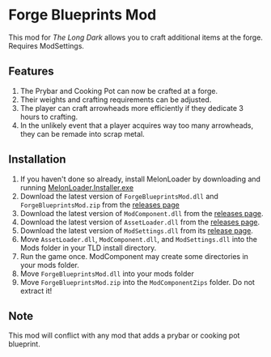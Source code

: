 ﻿# Forge Blueprints Mod

This mod for *The Long Dark* allows you to craft additional items at the forge. Requires ModSettings.

## Features

1. The Prybar and Cooking Pot can now be crafted at a forge.
2. Their weights and crafting requirements can be adjusted.
3. The player can craft arrowheads more efficiently if they dedicate 3 hours to crafting.
4. In the unlikely event that a player acquires way too many arrowheads, they can be remade into scrap metal.

## Installation

1. If you haven't done so already, install MelonLoader by downloading and running [MelonLoader.Installer.exe](https://github.com/HerpDerpinstine/MelonLoader/releases/latest/download/MelonLoader.Installer.exe)
2. Download the latest version of `ForgeBlueprintsMod.dll` and `ForgeBlueprintsMod.zip` from the [releases page](https://github.com/ds5678/ForgeBlueprintsMod/releases)
3. Download the latest version of `ModComponent.dll` from the [releases page](https://github.com/ds5678/ModComponent/releases).
4. Download the latest version of `AssetLoader.dll` from the [releases page](https://github.com/ds5678/AssetLoader/releases).
5. Download the latest version of `ModSettings.dll` from its [release page](https://github.com/zeobviouslyfakeacc/ModSettings/releases).
6. Move `AssetLoader.dll`, `ModComponent.dll`, and `ModSettings.dll` into the Mods folder in your TLD install directory.
7. Run the game once. ModComponent may create some directories in your mods folder.
8. Move `ForgeBlueprintsMod.dll` into your mods folder
9. Move `ForgeBlueprintsMod.zip` into the `ModComponentZips` folder. Do not extract it!

## Note

This mod will conflict with any mod that adds a prybar or cooking pot blueprint. 